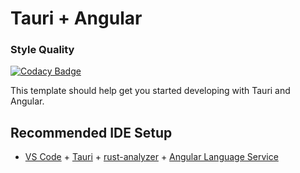 # Tauri + Angular

### Style Quality
[![Codacy Badge](https://app.codacy.com/project/badge/Grade/6da915fdddf243e896def7aa5a22b36d)](https://www.codacy.com/gh/Kjellkod-och-Co/Lively-Deals/dashboard?utm_source=github.com&amp;utm_medium=referral&amp;utm_content=Kjellkod-och-Co/Lively-Deals&amp;utm_campaign=Badge_Grade)


This template should help get you started developing with Tauri and Angular.

## Recommended IDE Setup

- [VS Code](https://code.visualstudio.com/) + [Tauri](https://marketplace.visualstudio.com/items?itemName=tauri-apps.tauri-vscode) + [rust-analyzer](https://marketplace.visualstudio.com/items?itemName=rust-lang.rust-analyzer) + [Angular Language Service](https://marketplace.visualstudio.com/items?itemName=Angular.ng-template)
